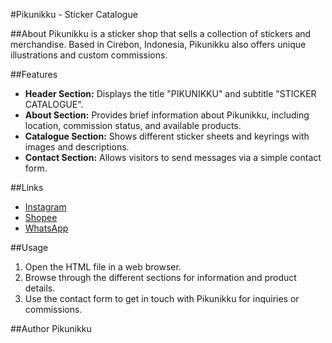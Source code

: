#Pikunikku - Sticker Catalogue

##About
Pikunikku is a sticker shop that sells a collection of stickers and merchandise. Based in Cirebon, Indonesia, Pikunikku also offers unique illustrations and custom commissions.

##Features
- **Header Section:** Displays the title "PIKUNIKKU" and subtitle "STICKER CATALOGUE".
- **About Section:** Provides brief information about Pikunikku, including location, commission status, and available products.
- **Catalogue Section:** Shows different sticker sheets and keyrings with images and descriptions.
- **Contact Section:** Allows visitors to send messages via a simple contact form.

##Links
- [Instagram](https://www.instagram.com/pikunikku.co/)
- [Shopee](https://shopee.co.id/shop/89952382/search)
- [WhatsApp](https://api.whatsapp.com/send/?phone=62817712197&text&type=phone_number&app_absent=0)

##Usage
1. Open the HTML file in a web browser.
2. Browse through the different sections for information and product details.
3. Use the contact form to get in touch with Pikunikku for inquiries or commissions.

##Author
Pikunikku